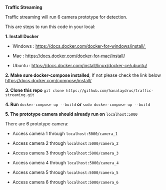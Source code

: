**Traffic Streaming**

Traffic streaming will run 6 camera prototype for detection.

This are steps to run this code in your local:

**1. Install Docker**

 - Windows : https://docs.docker.com/docker-for-windows/install/ 

 - Mac : https://docs.docker.com/docker-for-mac/install/

 - Ubuntu : https://docs.docker.com/install/linux/docker-ce/ubuntu/

**2. Make sure docker-compose installed**, If not please check the link below
https://docs.docker.com/compose/install/

**3. Clone this repo** `git clone https://github.com/hanalaydrus/traffic-streaming.git`

**4. Run** `docker-compose up --build` **or** `sudo docker-compose up --build`

**5. The prototype camera should already run on** `localhost:5000`


There are 6 prototype camera:

 - Access camera 1 through `localhost:5000/camera_1`
 
 - Access camera 2 through `localhost:5000/camera_2`
 
 - Access camera 3 through `localhost:5000/camera_3`
 
 - Access camera 4 through `localhost:5000/camera_4`
 
 - Access camera 5 through `localhost:5000/camera_5`
 
 - Access camera 6 through `localhost:5000/camera_6`
